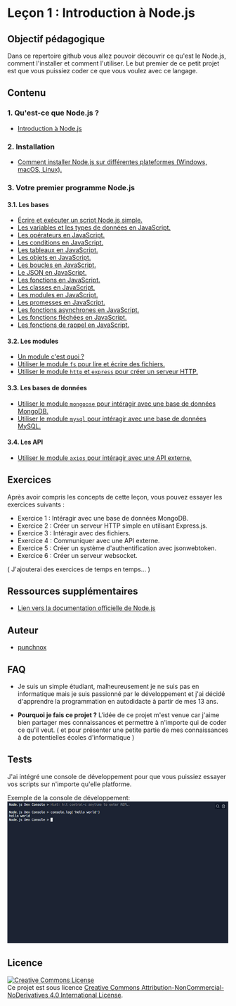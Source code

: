 # Leçon 1 : Introduction à Node.js

## Objectif pédagogique
Dans ce repertoire github vous allez pouvoir découvrir ce qu'est le Node.js, comment l'installer et comment l'utiliser.
Le but premier de ce petit projet est que vous puissiez coder ce que vous voulez avec ce langage.

## Contenu

### 1. Qu'est-ce que Node.js ?
   - [Introduction à Node.js](./intro/intro.md)
   
### 2. Installation
   - [Comment installer Node.js sur différentes plateformes (Windows, macOS, Linux).](./intro/install.md)
   
### 3. Votre premier programme Node.js
   #### 3.1. Les bases
   - [Écrire et exécuter un script Node.js simple.](./cours/hello.md)
   - [Les variables et les types de données en JavaScript.](./cours/bases/variables.md)
   - [Les opérateurs en JavaScript.](./cours/bases/operateurs.md)
   - [Les conditions en JavaScript.](./cours/bases/conditions.md)
   - [Les tableaux en JavaScript.](./cours/bases/tableaux.md)
   - [Les objets en JavaScript.](./cours/bases/objets.md)
   - [Les boucles en JavaScript.](./cours/bases/boucles.md)
   - [Le JSON en JavaScript.](./cours/bases/json.md)
   - [Les fonctions en JavaScript.](./cours/bases/fonctions.md)
   - [Les classes en JavaScript.](./cours/bases/classes.md)
   - [Les modules en JavaScript.](./cours/bases/modules.md)
   - [Les promesses en JavaScript.](./cours/bases/promesses.md)
   - [Les fonctions asynchrones en JavaScript.](./cours/bases/async.md)
   - [Les fonctions fléchées en JavaScript.](./cours/bases/flechees.md)
   - [Les fonctions de rappel en JavaScript.](./cours/bases/callback.md)

   #### 3.2. Les modules
   - [Un module c'est quoi ?](./intro/module.md)
   - [Utiliser le module `fs` pour lire et écrire des fichiers.](./fs.md)
   - [Utiliser le module `http` et `express` pour créer un serveur HTTP.](./http.md)

   #### 3.3. Les bases de données
   - [Utiliser le module `mongoose` pour intéragir avec une base de données MongoDB.](./mongoose.md)
   - [Utiliser le module `mysql` pour intéragir avec une base de données MySQL.](./mysql.md)
   
   #### 3.4. Les API
   - [Utiliser le module `axios` pour intéragir avec une API externe.](./axios.md)

## Exercices
Après avoir compris les concepts de cette leçon, vous pouvez essayer les exercices suivants :
- Exercice 1 : Intéragir avec une base de données MongoDB.
- Exercice 2 : Créer un serveur HTTP simple en utilisant Express.js.
- Exercice 3 : Intéragir avec des fichiers.
- Exercice 4 : Communiquer avec une API externe.
- Exercice 5 : Créer un système d'authentification avec jsonwebtoken.
- Exercice 6 : Créer un serveur websocket.

( J'ajouterai des exercices de temps en temps... )

   
## Ressources supplémentaires
- [Lien vers la documentation officielle de Node.js](https://nodejs.org/en/docs/)


## Auteur
- [punchnox](https://github.com/notpunchnox)
  
## FAQ

   - Je suis un simple étudiant, malheureusement je ne suis pas en informatique mais je suis passionné par le développement et j'ai décidé d'apprendre la programmation en autodidacte à partir de mes 13 ans.

   - **Pourquoi je fais ce projet ?**
   L'idée de ce projet m'est venue car j'aime bien partager mes connaissances et permettre à n'importe qui de coder ce qu'il veut. ( et pour présenter une petite partie de mes connaissances à de potentielles écoles d'informatique )

## Tests
   J'ai intégré une console de développement pour que vous puissiez essayer vos scripts sur n'importe qu'elle platforme.

   Exemple de la console de développement:
   [![console](./screens/terminale.png)](https://repl.it/@punchnox/Nodejs-Console)

## Licence
<a rel="license" href="http://creativecommons.org/licenses/by-nc-nd/4.0/">
<img alt="Creative Commons License" style="border-width:0" src="https://i.creativecommons.org/l/by-nc-nd/4.0/88x31.png" />
</a>
<br/>
Ce projet est sous licence
<a rel="license" href="http://creativecommons.org/licenses/by-nc-nd/4.0/">Creative Commons Attribution-NonCommercial-NoDerivatives 4.0 International License</a>.